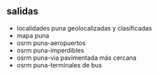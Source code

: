 ## salidas

- localidades puna geolocalizadas y clasificadas
- mapa puna
- osrm puna-aeropuertos
- osrm puna-imperdibles
- osrm puna-via pavimentada más cercana
- osrm puna-terminales de bus